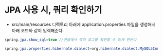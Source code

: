 # JPA 사용 시, 쿼리 확인하기

* src/main/resources 디렉토리 아래에 application.properties 파일을 생성해서 아래 코드와 같이 입력해준다.

``` java
spring.jpa.show_sql=true //콘솔에서 쿼리 로그를 확인할 수 있게 만든다

spring.jpa.properties.hibernate.dialect=org.hibernate.dialect.MySQL5InnoDBDialect // 출력되는 쿼리 로그를 MySQL 버전으로 변경해서 확인할 수 있게 만든다.
```